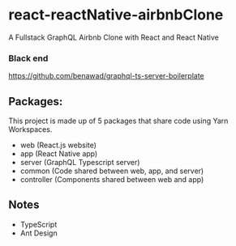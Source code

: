 # react-reactNative-airbnbClone

A Fullstack GraphQL Airbnb Clone with React and React Native

### Black end

https://github.com/benawad/graphql-ts-server-boilerplate

## Packages:

This project is made up of 5 packages that share code using Yarn Workspaces.

- web (React.js website)
- app (React Native app)
- server (GraphQL Typescript server)
- common (Code shared between web, app, and server)
- controller (Components shared between web and app)

## Notes

- TypeScript
- Ant Design
